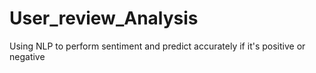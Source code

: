 # User_review_Analysis
Using NLP to perform sentiment and predict accurately if it's positive or negative
